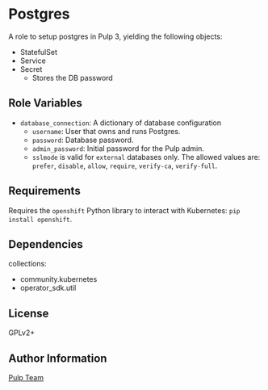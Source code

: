 Postgres
========

A role to setup postgres in Pulp 3, yielding the following objects:

* StatefulSet
* Service
* Secret
    * Stores the DB password

Role Variables
--------------

* `database_connection`: A dictionary of database configuration
    * `username`: User that owns and runs Postgres.
    * `password`: Database password.
    * `admin_password`: Initial password for the Pulp admin.
    * `sslmode` is valid for `external` databases only. The allowed values are: `prefer`, `disable`, `allow`, `require`, `verify-ca`, `verify-full`.

Requirements
------------

Requires the `openshift` Python library to interact with Kubernetes: `pip install openshift`.

Dependencies
------------

collections:

  - community.kubernetes
  - operator_sdk.util

License
-------

GPLv2+

Author Information
------------------

[Pulp Team](https://pulpproject.org/)
